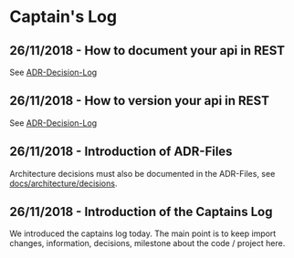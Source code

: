 # Captain's Log

## 26/11/2018 - How to document your api in REST
See [ADR-Decision-Log](architecture/decisions/0003-swagger.md)

## 26/11/2018 - How to version your api in REST
See [ADR-Decision-Log](architecture/decisions/0002-rest-versioning.md)

## 26/11/2018 - Introduction of ADR-Files
Architecture decisions must also be documented in the ADR-Files, see [docs/architecture/decisions](architecture/decisions).

## 26/11/2018 - Introduction of the Captains Log
We introduced the captains log today. The main point is to keep import changes, information, decisions, milestone about the code / project here.
